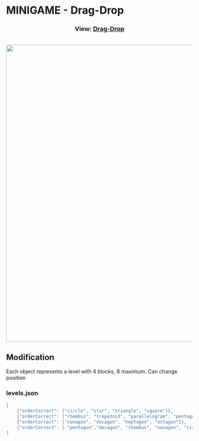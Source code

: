 # MINIGAME - Drag-Drop

<h3 align="center">View: <a href="https://deiwd.github.io/drag-drop/">Drag-Drop</a></h3>
<br>
<img src="assets/img/preview.gif?raw=true" width="800px" height="auto" align="center" />
<br>

## Modification

Each object represents a level with 4 blocks, 8 maximum. Can change position

### levels.json

```swift
[
    {"orderCorrect": ["circle", "star", "triangle", "square"]},
    {"orderCorrect": ["rhombus", "trapezoid", "parallelogram", "pentagon"]},
    {"orderCorrect": ["nonagon", "decagon", "heptagon", "octagon"]},
    {"orderCorrect": [ "pentagon","decagon", "rhombus", "nonagon", "circle", "star", "triangle", "square"]}
]
```